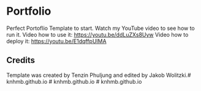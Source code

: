 # Portfolio 
Perfect Portoflio Template to start.
Watch my YouTube video to see how to run it.
Video how to use it:
https://youtu.be/ddLuZXs8Uyw
Video how to deploy it:
https://youtu.be/E1dqffpUlMA
## Credits
Template was created by Tenzin Phuljung and edited by Jakob Wolitzki.#   k n h m b . g i t h u b . i o  
 #   k n h m b . g i t h u b . i o  
 #   k n h m b . g i t h u b . i o  
 